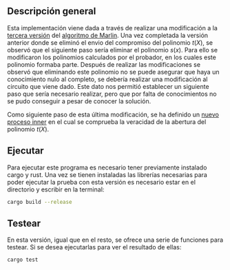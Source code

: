 ## Descripción general
Esta implementación viene dada a través de realizar una modificación a la [tercera versión](https://github.com/SaraSorianoRossa/Marlin-v3) del [algoritmo de Marlin](https://github.com/arkworks-rs/marlin). 
Una vez completada la versión anterior donde se eliminó el envio del compromiso del polinomio $t(X)$, se observó que el siguiente paso sería eliminar el polinomio $s(x)$. 
Para ello se modificaron los polinomios calculados por el probador, en los cuales este polinomio formaba parte. 
Después de realizar las modificaciones se observó que eliminando este polinomio no se puede asegurar que haya un conocimiento nulo al completo, se debería realizar una modificación al circuito que viene dado.
Este dato nos permitió establecer un siguiente paso que sería necesario realizar, pero que por falta de conocimientos no se pudo conseguir a pesar de conocer la solución.

Como siguiente paso de esta última modificación, se ha definido un [nuevo proceso inner](https://github.com/SaraSorianoRossa/New-inner) en el cual se comprueba la veracidad de la abertura del polinomio $t(X)$.

## Ejecutar
Para ejecutar este programa es necesario tener previamente instalado cargo y rust. Una vez se tienen instaladas las librerías necesarias para poder ejecutar la prueba con esta versión es necesario estar en el directorio y escribir en la terminal:
```sh
cargo build --release
```

## Testear
En esta versión, igual que en el resto, se ofrece una serie de funciones para testear. Si se desea ejecutarlas para ver el resultado de ellas:
```sh
cargo test
```
